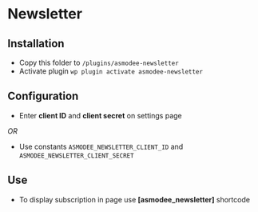 # Newsletter

## Installation

* Copy this folder to `/plugins/asmodee-newsletter` 
* Activate plugin `wp plugin activate asmodee-newsletter`

## Configuration

- Enter **client ID** and **client secret** on settings page

*OR*

- Use constants `ASMODEE_NEWSLETTER_CLIENT_ID` and `ASMODEE_NEWSLETTER_CLIENT_SECRET`

## Use

- To display subscription in page use **[asmodee_newsletter]** shortcode
